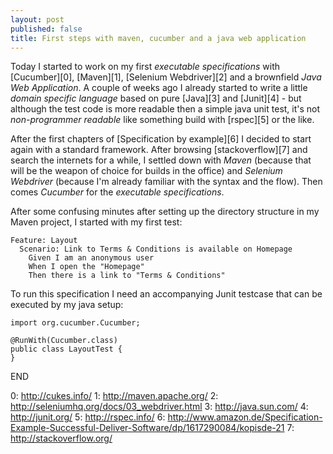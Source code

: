 ```yaml
---
layout: post
published: false
title: First steps with maven, cucumber and a java web application
---
```


Today I started to work on my first *executable specifications* with
[Cucumber][0], [Maven][1], [Selenium Webdriver][2] and a brownfield
*Java Web Application*. A couple of weeks ago I already started to write
a little *domain specific language* based on pure [Java][3] and
[Junit][4] - but although the test code is more readable then a simple
java unit test, it's not *non-programmer readable* like something build
with [rspec][5] or the like.

After the first chapters of [Specification by example][6] I decided to
start again with a standard framework. After browsing [stackoverflow][7]
and search the internets for a while, I settled down with *Maven*
(because that will be the weapon of choice for builds in the office) and
*Selenium Webdriver* (because I'm already familiar with the syntax and
the flow). Then comes *Cucumber* for the *executable specifications*.

After some confusing minutes after setting up the directory structure in
my Maven project, I started with my first test:

    Feature: Layout
      Scenario: Link to Terms & Conditions is available on Homepage
        Given I am an anonymous user
        When I open the "Homepage"
        Then there is a link to "Terms & Conditions"

To run this specification I need an accompanying Junit testcase that can
be executed by my java setup:

    import org.cucumber.Cucumber;
    
    @RunWith(Cucumber.class)
    public class LayoutTest {
    }

END

0: http://cukes.info/
1: http://maven.apache.org/
2: http://seleniumhq.org/docs/03_webdriver.html
3: http://java.sun.com/
4: http://junit.org/
5: http://rspec.info/
6: http://www.amazon.de/Specification-Example-Successful-Deliver-Software/dp/1617290084/kopisde-21
7: http://stackoverflow.org/

